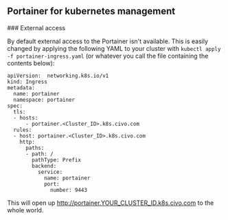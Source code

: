 ## Portainer for kubernetes management

### External access

By default external access to the Portainer isn't available. This is easily changed by applying the following YAML to your cluster with `kubectl apply -f portainer-ingress.yaml` (or whatever you call the file containing the contents below):


```
apiVersion:  networking.k8s.io/v1
kind: Ingress
metadata:
  name: portainer
  namespace: portainer
spec:
  tls:
  - hosts:
      - portainer.<Cluster_ID>.k8s.civo.com
  rules:
  - host: portainer.<Cluster_ID>.k8s.civo.com
    http:
      paths:
      - path: /
        pathType: Prefix
        backend:
          service: 
            name: portainer
            port: 
              number: 9443
```


This will open up http://portainer.YOUR_CLUSTER_ID.k8s.civo.com to the whole world.
